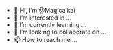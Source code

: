 - 👋 Hi, I’m @Magicalkai
- 👀 I’m interested in ...
- 🌱 I’m currently learning ...
- 💞️ I’m looking to collaborate on ...
- 📫 How to reach me ...

<!---
Magicalkai/Magicalkai is a ✨ special ✨ repository because its `README.md` (this file) appears on your GitHub profile.
You can click the Preview link to take a look at your changes.
--->
